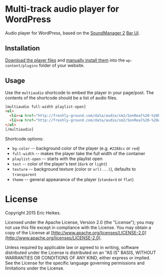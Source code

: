 # Multi-track audio player for WordPress

Audio player for WordPress, based on the [SoundManager 2](http://www.schillmania.com/projects/soundmanager2/) [Bar UI](http://www.schillmania.com/projects/soundmanager2/demo/bar-ui/).

## Installation

[Download the player files](https://github.com/eheikes/multiaudioplayer/releases) and [manually install them](https://codex.wordpress.org/Managing_Plugins#Manual_Plugin_Installation) into the `wp-content/plugins` folder of your website.

## Usage

Use the `multiaudio` shortcode to embed the player in your page/post. The contents of the shortcode should be a list of audio files.

```html
[multiaudio full-width playlist-open]
<ul>
  <li><a href="http://freshly-ground.com/data/audio/sm2/SonReal%20-%20People%20Asking.mp3"><b>SonReal</b> - People Asking <span class="label">Explicit</span></a></li>
  <li><a href="http://freshly-ground.com/data/audio/sm2/SonReal%20-%20Already%20There%20Remix%20ft.%20Rich%20Kidd%2C%20Saukrates.mp3"><b>SonReal</b> - Already There Remix ft. Rich Kidd, Saukrates <span class="label">Explicit</span></a></li>
</ul>
[/multiaudio]
```

Shortcode options:

* `bg-color` -- background color of the player (e.g. `#2288cc` or `red`)
* `full-width` -- makes the player take the full width of the container
* `playlist-open` -- starts with the playlist open
* `text` -- color of the player's text (`dark` or `light`)
* `texture` -- background texture (color or `url(...)`), defaults to `transparent`
* `theme` -- general appearance of the player (`standard` or `flat`)

# License

Copyright 2015 Eric Heikes.

Licensed under the Apache License, Version 2.0 (the "License"); you may not use this file except in compliance with the License. You may obtain a copy of the License at [http://www.apache.org/licenses/LICENSE-2.0](http://www.apache.org/licenses/LICENSE-2.0).

Unless required by applicable law or agreed to in writing, software distributed under the License is distributed on an "AS IS" BASIS, WITHOUT WARRANTIES OR CONDITIONS OF ANY KIND, either express or implied. See the License for the specific language governing permissions and limitations under the License.
